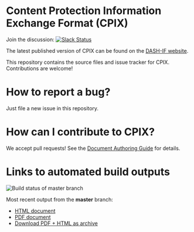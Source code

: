 # Content Protection Information Exchange Format (CPIX)

Join the discussion: [![Slack Status](https://dashif-slack.azurewebsites.net/badge.svg)](https://dashif-slack.azurewebsites.net)

The latest published version of CPIX can be found on the [DASH-IF website](https://dashif.org/guidelines/).

This repository contains the source files and issue tracker for CPIX. Contributions are welcome!

# How to report a bug?

Just file a new issue in this repository.

# How can I contribute to CPIX?

We accept pull requests! See the [Document Authoring Guide](https://dashif.org/DocumentAuthoring/) for details.

# Links to automated build outputs

![Build status of master branch](https://dev.azure.com/dashif/Automation/_apis/build/status/CPIX?branchName=master)

Most recent output from the **master** branch:

* [HTML document](https://dashif-documents.azurewebsites.net/CPIX/master/Cpix.html)
* [PDF document](https://dashif-documents.azurewebsites.net/CPIX/master/Cpix.pdf)
* [Download PDF + HTML as archive](https://dashif-documents.azurewebsites.net/CPIX/master/Cpix.zip)
